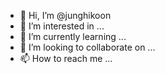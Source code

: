 - 👋 Hi, I’m @junghikoon
- 👀 I’m interested in ...
- 🌱 I’m currently learning ...
- 💞️ I’m looking to collaborate on ...
- 📫 How to reach me ...

<!---
junghikoon/junghikoon is a ✨ special ✨ repository because its `README.md` (this file) appears on your GitHub profile.
You can click the Preview link to take a look at your changes
